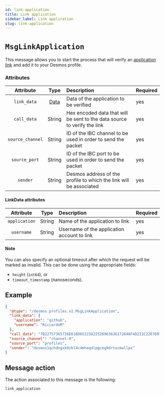```yaml
---
id: link-application
title: Link application
sidebar_label: Link application
slug: link-application
---
```


# `MsgLinkApplication`
This message allows you to start the process that will verify
an [application link](../../02-types/profiles/application-link.md#attributes) and add it to your Desmos profile.

### Attributes

| Attribute |                              Type                              | Description                                                              | Required |
| :-------: |:--------------------------------------------------------------:|:-------------------------------------------------------------------------| :------- |
| `link_data`  | [Data](../../02-types/profiles/application-link.md#attributes) | Data of the application to be verified                                   | yes |
| `call_data`|                             String                             | Hex encoded data that will be sent to the data source to verify the link | yes |
| `source_channel` |                             String                             | ID of the IBC channel to be used in order to send the packet             | yes |
| `source_port` |                             String                             | ID of the IBC port to be used in order to send the packet                | yes |
| `sender` |                             String                             | Desmos address of the profile to which the link will be associated       | yes |

#### LinkData attributes

|   Attribute   |  Type  | Description                                 | Required |
|:-------------:|:------:|:--------------------------------------------|:---------|
| `application` | String | Name of the application to link             | yes      |
|   `username`   | String | Username of the application account to link | yes      |

#### Note
You can also specify an optional timeout after which the request will be marked as invalid. This can be done using the
appropriate fields:

- `height` (`int64`), or
- `timeout_timestamp` (nanoseconds).

## Example

````json
{
  "@type": "/desmos.profiles.v2.MsgLinkApplication",
  "link_data": {
    "application": "github",
    "username": "RiccardoM"
  },
  "call_data": "7B22757365726E616D65223A22526963636172646F4D222C22676973745F6964223A223732306530303732333930613930316262383065353966643630643766646564227D",
  "source_channel": "channel-0",
  "source_port": "profiles",
  "sender": "desmos1qchdngxk8zkl4c4mheqdlpgcegkdrtucmwllpx"
} 
````

## Message action
The action associated to this message is the following:

```
link_application
```
